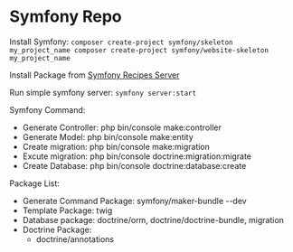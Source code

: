 # Symfony Repo

Install Symfony:
`composer create-project symfony/skeleton my_project_name composer create-project symfony/website-skeleton my_project_name`

Install Package from [Symfony Recipes Server](https://flex.symfony.com/)

Run simple symfony server:
`symfony server:start`

Symfony Command:

- Generate Controller: php bin/console make:controller
- Generate Model: php bin/console make:entity
- Create migration: php bin/console make:migration
- Excute migration: php bin/console doctrine:migration:migrate
- Create Database: php bin/console doctrine:database:create

Package List:

- Generate Command Package: symfony/maker-bundle --dev
- Template Package: twig
- Database package: doctrine/orm, doctrine/doctrine-bundle, migration
- Doctrine Package:
  - doctrine/annotations
